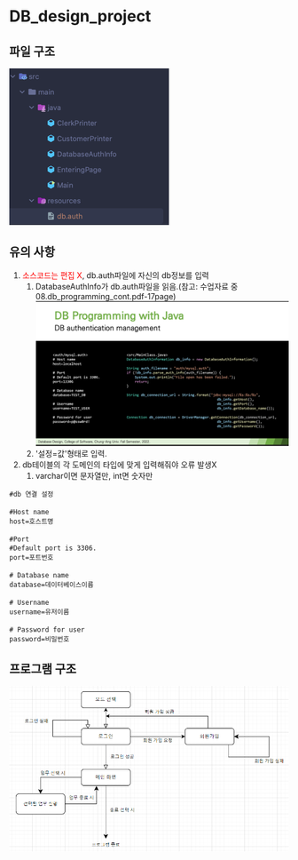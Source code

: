 # DB_design_project

## 파일 구조
![img.png](file_structure.png)

## 유의 사항
1. <span style="color:red">소스코드는 편집 X</span>, db.auth파일에 자신의 db정보를 입력
   1. DatabaseAuthInfo가 db.auth파일을 읽음.(참고: 수업자료 중 08.db_programming_cont.pdf-17page)
   ![img.png](img.png)
   2. '설정=값'형태로 입력.
2. db테이블의 각 도메인의 타입에 맞게 입력해줘야 오류 발생X
    1. varchar이면 문자열만, int면 숫자만
````
#db 연결 설정

#Host name
host=호스트명

#Port
#Default port is 3306.
port=포트번호

# Database name
database=데이터베이스이름

# Username
username=유저이름

# Password for user
password=비밀번호
````

## 프로그램 구조
![img_1.png](img_1.png)